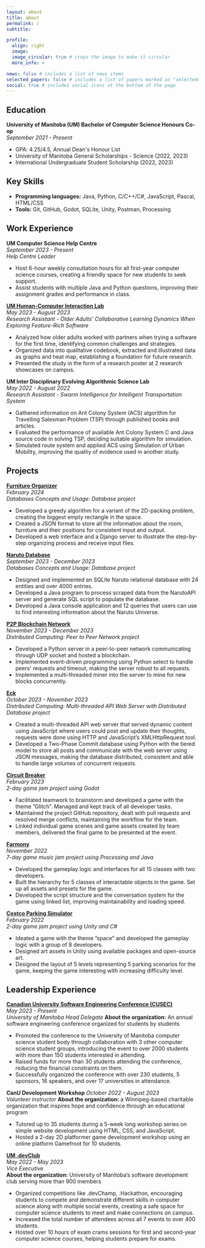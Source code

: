 ```yaml
---
layout: about
title: about
permalink: /
subtitle:

profile:
  align: right
  image:
  image_circular: true # crops the image to make it circular
  more_info: >

news: false # includes a list of news items
selected_papers: false # includes a list of papers marked as "selected={true}"
social: true # includes social icons at the bottom of the page
---
```


## Education

**University of Manitoba (UM) Bachelor of Computer Science Honours Co-op**  
*September 2021 - Present*  
- GPA: 4.25/4.5, Annual Dean's Honour List
- University of Manitoba General Scholarships - Science (2022, 2023)
- International Undergraduate Student Scholarship (2022, 2023)

## Key Skills

- **Programming languages:** Java, Python, C/C++/C#, JavaScript, Pascal, HTML/CSS
- **Tools:** Git, GitHub, Godot, SQLite, Unity, Postman, Processing

## Work Experience

**UM Computer Science Help Centre**  
*September 2023 - Present*  
*Help Centre Leader*  
- Host 6-hour weekly consultation hours for all first-year computer science courses, creating a friendly space for new students to seek support.
- Assist students with multiple Java and Python questions, improving their assignment grades and performance in class.

[**UM Human-Computer Interaction Lab**](https://hci.cs.umanitoba.ca/projects-and-research/details/collaborative-learning-for-feature-rich-software)  
*May 2023 - August 2023*  
*Research Assistant - Older Adults’ Collaborative Learning Dynamics When Exploring Feature-Rich Software*  
- Analyzed how older adults worked with partners when trying a software for the first time, identifying common challenges and strategies.
- Organized data into qualitative codebook, extracted and illustrated data as graphs and heat map, establishing a foundation for future research.
- Presented the study in the form of a research poster at 2 research showcases on campus.

**UM Inter Disciplinary Evolving Algorithmic Science Lab**  
*May 2022 - August 2022*  
*Research Assistant - Swarm Intelligence for Intelligent Transportation System*  
- Gathered information on Ant Colony System (ACS) algorithm for Travelling Salesman Problem (TSP) through published books and articles.
- Evaluated the performance of available Ant Colony System C and Java source code in solving TSP, deciding suitable algorithm for simulation.
- Simulated route system and applied ACS using Simulation of Urban Mobility, improving the quality of evidence used in another study.

## Projects

[**Furniture Organizer**](https://github.com/MinhPhan23/FurnitureOrganizer-devHack2024)  
*February 2024*  
*Databases Concepts and Usage: Database project*  
- Developed a greedy algorithm for a variant of the 2D-packing problem, creating the biggest empty rectangle in the space.
- Created a JSON format to store all the information about the room, furniture and their positions for consistent input and output.
- Developed a web interface and a Django server to illustrate the step-by-step organizing process and receive input files.

[**Naruto Database**](https://github.com/CarsonDDD/3380project)  
*September 2023 - December 2023*  
*Databases Concepts and Usage: Database project*  
- Designed and implemented an SQLite Naruto relational database with 24 entities and over 4000 entries.
- Developed a Java program to process scraped data from the NarutoAPI server and generate SQL script to populate the database.
- Developed a Java console application and 12 queries that users can use to find interesting information about the Naruto Universe.

[**P2P Blockchain Network**](https://github.com/MinhPhan23/P2P-Blockchain-Network)  
*November 2023 - December 2023*  
*Distributed Computing: Peer to Peer Network project*  
- Developed a Python server in a peer-to-peer network communicating through UDP socket and hosted a blockchain.
- Implemented event-driven programming using Python select to handle peers' requests and timeout, making the server robust to all requests.
- Implemented a multi-threaded miner into the server to mine for new blocks concurrently.

[**Eck**](https://github.com/MinhPhan23/Eck)  
*October 2023 - November 2023*  
*Distributed Computing: Multi-threaded API Web Server with Distributed Database project*  
- Created a multi-threaded API web server that served dynamic content using JavaScript where users could post and update their thoughts, requests were done using HTTP and JavaScript’s XMLHttpRequest tool.
- Developed a Two-Phase Commit database using Python with the tiered model to store all posts and communicate with the web server using JSON messages, making the database distributed, consistent and able to handle large volumes of concurrent requests. 

[**Circuit Breaker**](https://github.com/MinhPhan23/CSGameJam-2023)  
*February 2023*  
*2-day game jam project using Godot*
- Facilitated teamwork to brainstorm and developed a game with the theme ”Glitch”. Managed and kept track of all developer tasks.
- Maintained the project GitHub repository, dealt with pull requests and resolved merge conflicts, maintaining the workflow for the team.
- Linked individual game scenes and game assets created by team members, delivered the final game to be presented at the event.

[**Farmony**](https://github.com/MinhPhan23/Farmony)  
*November 2022*  
*7-day game music jam project using Processing and Java*  
- Developed the gameplay logic and interfaces for all 15 classes with two developers.
- Built the hierarchy for 5 classes of interactable objects in the game. Set up all assets and presets for the game.
- Developed the script structure and the conversation system for the game using linked list, improving maintainability and loading speed.

[**Costco Parking Simulator**](https://github.com/Marshmallows7920/CSSAGameJam2022)  
*February 2022*  
*2-day game jam project using Unity and C#*  
- Ideated a game with the theme ”space” and developed the gameplay logic with a group of 8 developers.
- Designed art assets in Unity using available packages and open-source art.
- Designed the layout of 5 levels representing 5 parking scenarios for the game, keeping the game interesting with increasing difficulty level.

## Leadership Experience

[**Canadian University Software Engineering Conference (CUSEC)**](https://2024.cusec.net/)  
*May 2023 - Present*  
*University of Manitoba Head Delegate*
**About the organization:** An annual software engineering conference organized for students by students
- Promoted the conference to the University of Manitoba computer science student body through collaboration with 3 other computer science student groups, introducing the event to over 2000 students with more than 150 students interested in attending.
- Raised funds for more than 30 students attending the conference, reducing the financial constraints on them.
- Successfully organized the conference with over 230 students, 5 sponsors, 16 speakers, and over 17 universities in attendance.

**CanU Development Workshop** 
*October 2022 - August 2023*  
*Volunteer instructor*
**About the organization:**  a Winnipeg-based charitable organization that inspires hope and confidence through an educational program
- Tutored up to 35 students during a 5-week long workshop series on simple website development using HTML, CSS, and JavaScript.
- Hosted a 2-day 2D platformer game development workshop using an online platform Gamefroot for 10 students.

[**UM .devClub**](https://devclub.ca/)  
*May 2022 - May 2023*  
*Vice Executive*  
**About the organization:** University of Manitoba’s software development club serving more than 900 members
- Organized competitions like .devChamp, .Hackathon, encouraging students to compete and demonstrate different skills in computer science along with multiple social events, creating a safe space for computer science students to meet and make connections on campus.
- Increased the total number of attendees across all 7 events to over 400 students.
- Hosted over 10 hours of exam crams sessions for first and second-year computer science courses, helping students prepare for exams.